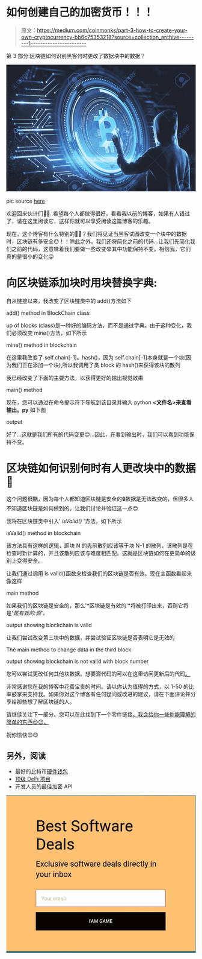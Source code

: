 # 如何创建自己的加密货币！！！

> 原文：<https://medium.com/coinmonks/part-3-how-to-create-your-own-cryptocurrency-bb6c75353218?source=collection_archive---------1----------------------->

第 3 部分:区块链如何识别黑客何时更改了数据块中的数据？

![](img/5ab180458640f476554419969d926c32.png)

pic source [here](https://previews.123rf.com/images/peshkov/peshkov1903/peshkov190300086/118031824-hacker-using-abstract-bitcoin-interface-hacking-and-cryptocurrency-concept.jpg)

欢迎回来伙计们🤗🤗..希望每个人都做得很好，看看我以前的博客，如果有人错过了，请在这里阅读它，这样你就可以享受阅读这篇博客的乐趣。

现在，这个博客有什么特别的🤔🤔？我们将见证当黑客试图改变一个块中的数据时，区块链有多安全😯！！除此之外，我们还将简化之前的代码...让我们先简化我们之前的代码，这意味着我们要做一些改变😨其中功能保持不变。相信我，它们真的是很小的变化😜

# 向区块链添加块时用块替换字典:

自从链接以来，我改变了区块链类中的 add()方法如下

add() method in BlockChain class

up of blocks (class)是一种好的编码方法，而不是通过字典。由于这种变化，我们必须改变 mine()方法，如下所示

mine() method in blockchain

在这里我改变了 self.chain[-1]。hash()，因为 self.chain[-1]本身就是一个块(因为我们正在添加一个块),所以我调用了类 block 的 hash()来获得该块的散列

我已经改变了下面的主要方法，以获得更好的输出视觉效果

main() method

现在，您可以通过在命令提示符下导航到该目录并输入 python **<文件名>来查看输出。py** 如下图

output

好了…这就是我们所有的代码变更😊…因此，在看到输出时，我们可以看到功能保持不变。

# 区块链如何识别何时有人更改块中的数据🤔

这个问题很酷，因为每个人都知道区块链是安全的🔒数据是无法改变的，但很多人不知道区块链是如何做到的。让我们讨论并验证这一点😊

我将在区块链类中引入' *isValid()* '方法，如下所示

isValid() method in blockchain

该方法具有这样的逻辑，即块 N 的先前散列应该等于块 N-1 的散列，该散列是在检查时新计算的，并且该散列应该与难度相匹配。这就是区块链如何在更简单的级别上变得安全。

让我们通过调用 is valid()函数来检查我们的区块链是否有效。现在主函数看起来像这样

main method

如果我们的区块链是安全的，那么'*区块链是有效的'*将被打印出来，否则它将是'*是有效的:假'。*

output showing blockchain is valid

让我们尝试改变第三块中的数据，并尝试验证区块链是否表明它是无效的

The main method to change data in the third block

output showing blockchain is not valid with block number

您可以尝试更改任何其他块数据。想要源代码的可以在这里访问更新后的代码[。](https://github.com/AnanthaPerumal/BlockChain)

非常感谢您在我的博客中花费宝贵的时间。请以你认为值得的方式，以 1-50 的比率鼓掌来支持我。如果你对这个博客有任何疑问或改进的建议，请在下面评论并分享给那些想了解区块链的人。

请继续关注下一部分。您可以在此找到下一个零件链接[。我会给你一些你能理解的简单的东西😉😉。](https://anantha-perumal.medium.com/part-4-how-to-create-your-own-cryptocurrency-654b20ffc3a6)

祝你愉快😊😊

## 另外，阅读

*   最好的比特币[硬件钱包](/coinmonks/the-best-cryptocurrency-hardware-wallets-of-2020-e28b1c124069?source=friends_link&sk=324dd9ff8556ab578d71e7ad7658ad7c)
*   [顶级 DeFi 项目](/coinmonks/defi-future-10-promising-projects-in-the-defi-world-ff2b697ab006)
*   开发人员的最佳加密 API

[![](img/160ce73bd06d46c2250251e7d5969f9d.png)](https://coincodecap.com?utm_source=coinmonks)